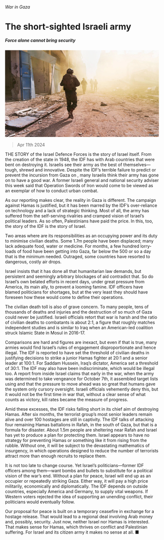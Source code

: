 ###### War in Gaza

# The short-sighted Israeli army 

##### Force alone cannot bring security 

![image](images/20240413_LDP001.jpg) 

> Apr 11th 2024 

THE STORY of the Israel Defence Forces is the story of Israel itself. From the creation of the state in 1948, the IDF has  with Arab countries that were bent on destroying it. Israelis see their army as the best of themselves—tough, shrewd and innovative. Despite the IDF’s terrible failure to predict or prevent the incursion from Gaza on , many Israelis think their army has gone on to have a good war. A former Israeli general and national security adviser this week said that Operation Swords of Iron would come to be viewed as an exemplar of how to conduct urban combat.

As our reporting makes clear, the reality in Gaza is different. The campaign against Hamas is justified, but it has been marred by the IDF’s over-reliance on technology and a lack of strategic thinking. Most of all, the army has suffered from the self-serving rivalries and cramped vision of Israel’s political leaders. As so often, Palestinians have paid the price. In this, too, the story of the IDF is the story of Israel.


Two areas where  are its responsibilities as an occupying power and its duty to minimise civilian deaths. Some 1.7m people have been displaced; many lack adequate food, water or medicine. For months, a few hundred lorry-loads of food have been getting into Gaza, far below the 500 or so a day that is the minimum needed. Outraged, some countries have resorted to dangerous, costly air drops.

Israel insists that it has done all that humanitarian law demands, but persistent and seemingly arbitrary blockages of aid contradict that. So do Israel’s own belated efforts in recent days, under great pressure from America, its main ally, to prevent a looming famine. IDF officers have blamed politicians for shortages, but at the very least they should have foreseen how these would come to define their operations.

The civilian death toll is also of grave concern. To many people, tens of thousands of deaths and injuries and the destruction of so much of Gaza could never be justified. Israeli officials retort that war is harsh and the ratio of civilian deaths to combatants is about 2:1, a figure that roughly matches independent studies and is similar to Iraq when an American-led coalition struck Islamic State in Mosul in 2016-17.

Comparisons are hard and figures are inexact, but even if that is true, many armies would find Israel’s rules of engagement disproportionate and hence illegal. The IDF is reported to have set the threshold of civilian deaths in justifying decisions to strike a junior Hamas fighter at 20:1 and a senior leader at 100:1. For Saddam Hussein, Iraq’s dictator, America set a threshold of 30:1. The IDF may also have been indiscriminate, which would be illegal too. A report from inside Israel claims that early in the war, when the army was determined to take vengeance for October 7th, it assembled target lists using  and that the pressure to move ahead was so great that humans gave the system only cursory oversight. Israeli officials vehemently deny this, but it would not be the first time in war that, without a clear sense of what counts as victory, kill rates became the measure of progress.

Amid these excesses, the IDF risks falling short in its chief aim of destroying Hamas. After six months, the terrorist group’s most senior leaders remain alive and over 100 hostages are still in captivity. The IDF talks of attacking four remaining Hamas battalions in Rafah, in the south of Gaza, but that is a formula for disaster. About 1.5m people are sheltering near Rafah and Israel has yet to produce a plan for protecting them. Israel appears to have no strategy for preventing Hamas or something like it from rising from the rubble. Without one, it will be subject to the devastating mathematics of insurgency, in which operations designed to reduce the number of terrorists attract more than enough recruits to replace them.

It is not too late to change course. Yet Israel’s politicians—former IDF officers among them—want bombs and bullets to substitute for a political vision of the war’s end. Without a plan for peace, Israel will end up as an occupier or repeatedly striking Gaza. Either way, it will pay a high price militarily, economically and diplomatically. The IDF depends on outside countries, especially America and Germany, to supply vital weapons. If Western voters rejected the idea of supporting an unending conflict, their politicians would eventually follow. 

Our proposal for peace is built on a temporary ceasefire in exchange for a hostage release. That would lead to a regional deal involving Arab money and, possibly, security. Just now, neither Israel nor Hamas is interested. That makes sense for Hamas, which thrives on conflict and Palestinian suffering. For Israel and its citizen army it makes no sense at all. ■

